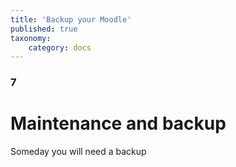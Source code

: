 ```yaml
---
title: 'Backup your Moodle'
published: true
taxonomy:
    category: docs
---
```


### 7

# Maintenance and backup

Someday you will need a backup
